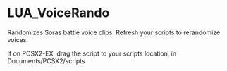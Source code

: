 # LUA_VoiceRando
Randomizes Soras battle voice clips. Refresh your scripts to rerandomize voices.

If on PCSX2-EX, drag the script to your scripts location, in Documents/PCSX2/scripts
